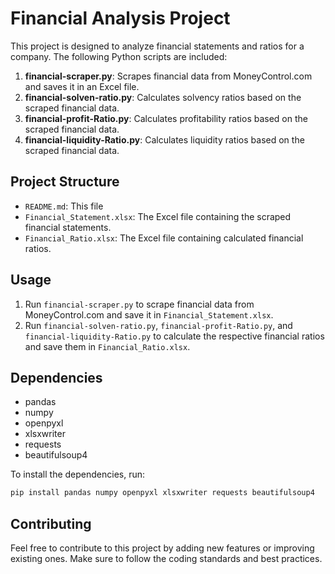 # Financial Analysis Project

This project is designed to analyze financial statements and ratios for a company. The following Python scripts are included:

1. **financial-scraper.py**: Scrapes financial data from MoneyControl.com and saves it in an Excel file.
2. **financial-solven-ratio.py**: Calculates solvency ratios based on the scraped financial data.
3. **financial-profit-Ratio.py**: Calculates profitability ratios based on the scraped financial data.
4. **financial-liquidity-Ratio.py**: Calculates liquidity ratios based on the scraped financial data.

## Project Structure

- `README.md`: This file
- `Financial_Statement.xlsx`: The Excel file containing the scraped financial statements.
- `Financial_Ratio.xlsx`: The Excel file containing calculated financial ratios.

## Usage

1. Run `financial-scraper.py` to scrape financial data from MoneyControl.com and save it in `Financial_Statement.xlsx`.
2. Run `financial-solven-ratio.py`, `financial-profit-Ratio.py`, and `financial-liquidity-Ratio.py` to calculate the respective financial ratios and save them in `Financial_Ratio.xlsx`.

## Dependencies

- pandas
- numpy
- openpyxl
- xlsxwriter
- requests
- beautifulsoup4

To install the dependencies, run:

```sh
pip install pandas numpy openpyxl xlsxwriter requests beautifulsoup4
```

## Contributing

Feel free to contribute to this project by adding new features or improving existing ones. Make sure to follow the coding standards and best practices.
